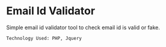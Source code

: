 # Email Id Validator

Simple email id validator tool to check email id is valid or fake.

``Technology Used: PHP, Jquery``

